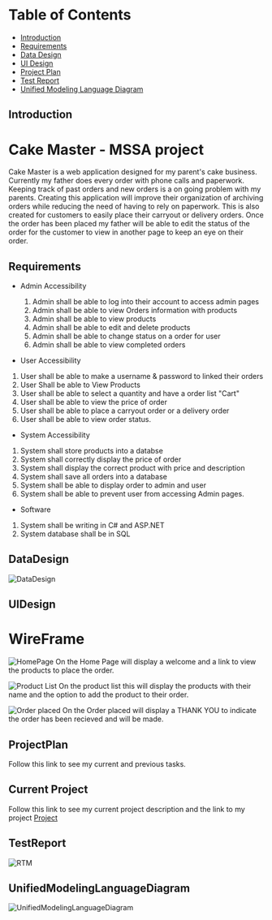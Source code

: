 # Table of Contents
- [Introduction](#introduction)
- [Requirements](#requirements)
- [Data Design](#datadesign)
- [UI Design](#uidesign)
- [Project Plan](#projectplan)
- [Test Report](#testreport)
- [Unified Modeling Language Diagram](#unifiedmodelinglanguagediagram)


## Introduction
# Cake Master - MSSA project 
Cake Master is a web application designed for my parent's cake business. Currently my father does every order with phone calls and 
paperwork. Keeping track of past orders and new orders is a on going problem with my parents. Creating this application will improve
their organization of archiving orders while reducing the need of having to rely on paperwork. This is also created for customers to
easily place their carryout or delivery orders. Once the order has been placed my father will be able to edit the status of the order 
for the customer to view in another page to keep an eye on their order. 

## Requirements
- Admin Accessibility 
  1. Admin shall be able to log into their account to access admin pages
  2. Admin shall be able to view Orders information with products
  3. Admin shall be able to view products 
  4. Admin shall be able to edit and delete products 
  5. Admin shall be able to change status on a order for user
  6. Admin shall be able to view completed orders 
  
 - User Accessibility 
  1. User shall be  able to make a username & password to linked their orders
  2. User Shall be able to View Products
  3. User shall be able to select a quantity and have a order list "Cart"
  4. User shall be able to view the price of order
  5. User shall be able to place a carryout order or a delivery order
  6. User shall be able to view order status.
  
 - System Accessibility 
  1. System shall store products into a databse 
  2. System shall correctly display the price of order
  3. System shall display the correct product with price and description
  4. System shall save all orders into a database
  5. System shall be able to display order to admin and user
  6. System shall be able to prevent user from accessing Admin pages.
  
 - Software 
  1. System shall be writing in C# and ASP.NET
  2. System database shall be in SQL

## DataDesign
![DataDesign](https://user-images.githubusercontent.com/52970486/68289687-6f623900-003b-11ea-9574-d584c84b8262.PNG)

## UIDesign
# WireFrame
![HomePage](https://user-images.githubusercontent.com/52970486/68289716-7f7a1880-003b-11ea-8b6c-80db8df671f9.PNG)
On the Home Page will display a welcome and a link to view the products to place the order.

![Product List](https://user-images.githubusercontent.com/52970486/68289718-7f7a1880-003b-11ea-97d7-c2f50be45f6b.PNG)
On the product list this will display the products with their name and the option to add the product to their order.

![Order placed](https://user-images.githubusercontent.com/52970486/68289717-7f7a1880-003b-11ea-8802-5d7a6b7de1aa.PNG)
On the Order placed will display a THANK YOU to indicate the order has been recieved and will be made. 

## ProjectPlan
Follow this link to see my current and previous tasks.

## Current Project
Follow this link to see my current project description and the link to my project [Project](https://github.com/solorzano-christopher/CakeMaster/tree/master/CakeMaster)

## TestReport
![RTM](https://user-images.githubusercontent.com/52970486/68289719-7f7a1880-003b-11ea-87f5-c31f7a91d0a5.PNG)

## UnifiedModelingLanguageDiagram
![UnifiedModelingLanguageDiagram](https://user-images.githubusercontent.com/52970486/68289720-7f7a1880-003b-11ea-93f5-f8a0414b6dba.PNG)
